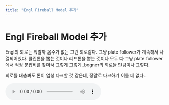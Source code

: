 ```yaml
---
title: "Engl Fireball Model 추가"
---
```

# Engl Fireball Model 추가


Engl의 회로는 뭐랄까 꼼수가 없는 그런 회로같다. 그냥 plate follower가 계속해서 나열되어있다. 클린톤을 뽑는 것이나 리드톤을 뽑는 것이나 모두 다 그냥 plate follower에서 적정 분압비를 찾아서 그렇게 그렇게..bogner의 회로들 만큼이나 그렇다. 




회로를 대충봐도 톤이 엄청 다크할 것 같은데, 정말로 다크하기 이를 데 없다..




<audio src="/assets/images/66800cee440608238a3eaf953740eb6b.mp3" controls preload></audio>









